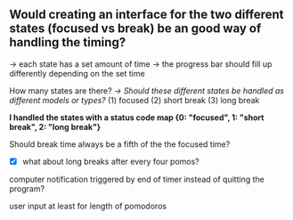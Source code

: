 ## Would creating an interface for the two different states (focused vs break) be an good way of handling the timing?

-> each state has a set amount of time
-> the progress bar should fill up differently depending on the set time

How many states are there? _-> Should these different states be handled as different models or types?_
(1) focused
(2) short break
(3) long break

**I handled the states with a status code map {0: "focused", 1: "short break", 2: "long break"}**

Should break time always be a fifth of the the focused time?

- [x] what about long breaks after every four pomos?

computer notification triggered by end of timer instead of quitting the program?

user input at least for length of pomodoros
